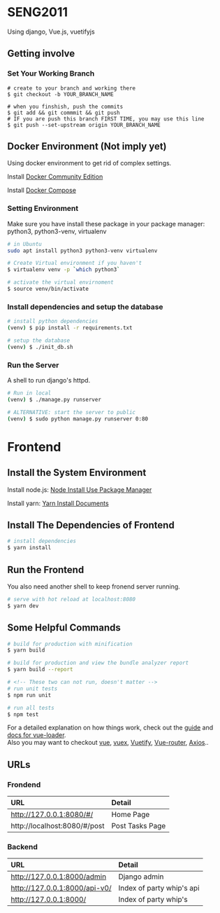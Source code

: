# SENG2011

Using django, Vue.js, vuetifyjs

## Getting involve

### Set Your Working Branch

```shell
# create to your branch and working there
$ git checkout -b YOUR_BRANCH_NAME

# when you finshish, push the commits
$ git add && git commmit && git push
# IF you are push this branch FIRST TIME, you may use this line
$ git push --set-upstream origin YOUR_BRANCH_NAME
```
## Docker Environment (Not imply yet)

Using docker environment to get rid of complex settings.  

Install [Docker Community Edition](https://docs.docker.com/install/#releases)

Install [Docker Compose](https://docs.docker.com/compose/install/#master-builds)  


### Setting Environment

Make sure you have install these package in your package manager:  
python3, python3-venv, virtualenv

```bash
# in Ubuntu
sudo apt install python3 python3-venv virtualenv
```


```bash
# Create Virtual environment if you haven't
$ virtualenv venv -p `which python3`
```

```bash
# activate the virtual envirnoment
$ source venv/bin/activate
```

### Install dependencies and setup the database

```bash
# install python dependencies
(venv) $ pip install -r requirements.txt

# setup the database
(venv) $ ./init_db.sh
```

### Run the Server

A shell to run django's httpd.

```bash
# Run in local
(venv) $ ./manage.py runserver

# ALTERNATIVE: start the server to public
(venv) $ sudo python manage.py runserver 0:80
```

# Frontend

## Install the System Environment

Install node.js: [Node Install Use Package Manager](https://nodejs.org/en/download/package-manager/)  

Install yarn: [Yarn Install Documents](https://yarnpkg.com/zh-Hans/docs/install#debian-stable)

## Install The Dependencies of Frontend

``` bash
# install dependencies
$ yarn install
```

## Run the Frontend

You also need another shell to keep fronend server running.

```bash
# serve with hot reload at localhost:8080
$ yarn dev
```

## Some Helpful Commands

```bash
# build for production with minification
$ yarn build

# build for production and view the bundle analyzer report
$ yarn build --report

# <!-- These two can not run, doesn't matter -->
# run unit tests
$ npm run unit

# run all tests
$ npm test
```

For a detailed explanation on how things work, check out the [guide](http://vuejs-templates.github.io/webpack/) and [docs for vue-loader](http://vuejs.github.io/vue-loader).  
Also you may want to checkout
[vue](https://cn.vuejs.org/v2/guide/),
[vuex](https://vuex.vuejs.org/guide/),
[Vuetify](https://vuetifyjs.com/en/getting-started/quick-start),
[Vue-router](https://router.vuejs.org/),
[Axios](https://cn.vuejs.org/v2/cookbook/using-axios-to-consume-apis.html)..

## URLs

### Frondend

URL | Detail
:--- | :---
http://127.0.0.1:8080/#/ | Home Page
http://localhost:8080/#/post | Post Tasks Page

### Backend

URL | Detail
:--- | :---
http://127.0.0.1:8000/admin | Django admin
http://127.0.0.1:8000/api-v0/ | Index of party whip's api  
http://127.0.0.1:8000/ | Index of party whip's  
